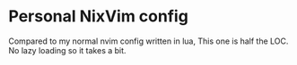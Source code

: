 # Personal NixVim config
Compared to my normal nvim config written in lua, This one is half the LOC. No lazy loading so it takes a bit.
